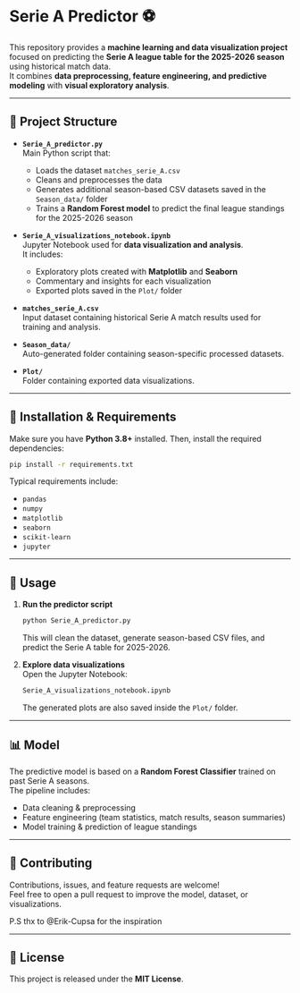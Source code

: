 # Serie A Predictor ⚽

This repository provides a **machine learning and data visualization project** focused on predicting the **Serie A league table for the 2025-2026 season** using historical match data.  
It combines **data preprocessing, feature engineering, and predictive modeling** with **visual exploratory analysis**.

---

## 📂 Project Structure

- **`Serie_A_predictor.py`**  
  Main Python script that:
  - Loads the dataset `matches_serie_A.csv`
  - Cleans and preprocesses the data  
  - Generates additional season-based CSV datasets saved in the `Season_data/` folder  
  - Trains a **Random Forest model** to predict the final league standings for the 2025-2026 season  

- **`Serie_A_visualizations_notebook.ipynb`**  
  Jupyter Notebook used for **data visualization and analysis**.  
  It includes:
  - Exploratory plots created with **Matplotlib** and **Seaborn**  
  - Commentary and insights for each visualization  
  - Exported plots saved in the `Plot/` folder  

- **`matches_serie_A.csv`**  
  Input dataset containing historical Serie A match results used for training and analysis.  

- **`Season_data/`**  
  Auto-generated folder containing season-specific processed datasets.  

- **`Plot/`**  
  Folder containing exported data visualizations.  

---

## 🔧 Installation & Requirements

Make sure you have **Python 3.8+** installed. Then, install the required dependencies:

```bash
pip install -r requirements.txt
```

Typical requirements include:
- `pandas`
- `numpy`
- `matplotlib`
- `seaborn`
- `scikit-learn`
- `jupyter`

---

## 🚀 Usage

1. **Run the predictor script**  
   ```bash
   python Serie_A_predictor.py
   ```
   This will clean the dataset, generate season-based CSV files, and predict the Serie A table for 2025-2026.

2. **Explore data visualizations**  
   Open the Jupyter Notebook:
   ```bash
   Serie_A_visualizations_notebook.ipynb
   ```
   The generated plots are also saved inside the `Plot/` folder.

---

## 📊 Model

The predictive model is based on a **Random Forest Classifier** trained on past Serie A seasons.  
The pipeline includes:
- Data cleaning & preprocessing  
- Feature engineering (team statistics, match results, season summaries)  
- Model training & prediction of league standings  

---

## 🤝 Contributing

Contributions, issues, and feature requests are welcome!  
Feel free to open a pull request to improve the model, dataset, or visualizations.

P.S thx to @Erik-Cupsa for the inspiration

---

## 📜 License

This project is released under the **MIT License**.

